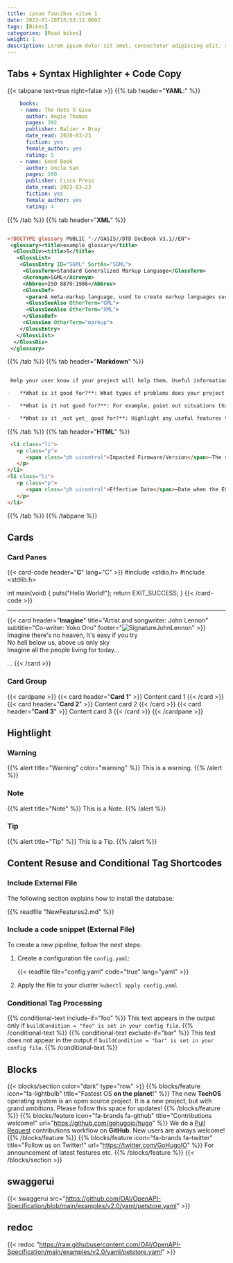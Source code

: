 ```yaml
---
title: ipsum faucibus vitae 1
date: 2022-01-28T15:53:12.000Z
tags: [Bikes]
categories: [Road bikes]
weight: 1
description: Lorem ipsum dolor sit amet, consectetur adipiscing elit. Sed ac ultricies sem, id luctus tortor. Nam tincidunt felis nec fringilla ullamcorper. Aenean congue lacus ut ipsum tempus, et lacinia nisi suscipit. Nulla pellentesque ante vitae leo efficitur, ut porta turpis tempus. Vivamus imperdiet urna eu nunc maximus semper.
---
```


## Tabs + Syntax Highlighter + Code Copy
{{< tabpane text=true right=false >}}
  {{% tab header="**YAML**:" %}}
```yaml
	books:
	- name: The Hate U Give
	  author: Angie Thomas
	  pages: 392
	  publisher: Balzer + Bray
	  date_read: 2020-03-23
	  fiction: yes
	  female_author: yes
	  rating: 5
	- name: Good Book
	  author: Uncle Sam
	  pages: 100
	  publisher: Cisco Press
	  date_read: 2023-03-23
	  fiction: yes
	  female_author: yes
	  rating: 4

```
  {{% /tab %}}
  {{% tab header="**XML**"  %}}
```xml

<!DOCTYPE glossary PUBLIC "-//OASIS//DTD DocBook V3.1//EN">
 <glossary><title>example glossary</title>
  <GlossDiv><title>S</title>
   <GlossList>
    <GlossEntry ID="SGML" SortAs="SGML">
     <GlossTerm>Standard Generalized Markup Language</GlossTerm>
     <Acronym>SGML</Acronym>
     <Abbrev>ISO 8879:1986</Abbrev>
     <GlossDef>
      <para>A meta-markup language, used to create markup languages such as DocBook.</para>
      <GlossSeeAlso OtherTerm="GML">
      <GlossSeeAlso OtherTerm="XML">
     </GlossDef>
     <GlossSee OtherTerm="markup">
    </GlossEntry>
   </GlossList>
  </GlossDiv>
 </glossary>
```
  {{% /tab %}}
  {{% tab header="**Markdown**"  %}}
```markdown
 
 Help your user know if your project will help them. Useful information can include: 

-   **What is it good for?**: What types of problems does your project solve? What are the benefits of using it?

-   **What is it not good for?**: For example, point out situations that might intuitively seem suited for your project, but aren't for some reason. Also mention known limitations, scaling issues, or anything else that might let your users know if the project is not for them.

-   **What is it _not yet_ good for?**: Highlight any useful features that are coming soon.
```
  {{% /tab %}}
  {{% tab header="**HTML**"  %}}
```html
 <li class="li">
   <p class="p">
      <span class="ph uicontrol">Impacted Firmware/Version</span>—The software version of UCS systems impacted.
   </p>
</li>
<li class="li">
   <p class="p">
      <span class="ph uicontrol">Effective Date</span>—Date when the EOL advisory milestone is reached. As an example, for UCS Manager Release 2.2 the effective date is either the date when the EOSM milestone of January 9, 2019 was reached or LDOS milestone is January 31, 2023 was reached.
   </p>
</li>
```
  {{% /tab %}}
{{% /tabpane %}}

## Cards

### Card Panes

{{< card-code header="**C**" lang="C" >}}
\#include &lt;stdio.h>
\#include &lt;stdlib.h>

int main(void)
{
  puts("Hello World!");
  return EXIT_SUCCESS;
}
{{< /card-code >}}

<HR>

{{< card header="**Imagine**" title="Artist and songwriter: John Lennon" subtitle="Co-writer: Yoko Ono" footer="![SignatureJohnLennon](https://marinegeo.github.io/assets/img/MarineGEO_logo.png 'Signature John Lennon')" >}}
Imagine there's no heaven, It's easy if you try<br/>
No hell below us, above us only sky<br/>
Imagine all the people living for today...

...
{{< /card >}}

### Card Group

{{< cardpane >}}
  {{< card header="**Card 1**" >}}
    Content card 1
  {{< /card >}}
  {{< card header="**Card 2**" >}}
    Content card 2
  {{< /card >}}
  {{< card header="**Card 3**" >}}
    Content card 3
  {{< /card >}}
{{< /cardpane >}}

## Hightlight

### Warning

{{% alert title="Warning" color="warning" %}}
This is a warning.
{{% /alert %}}

### Note

{{% alert title="Note" %}}
This is a Note.
{{% /alert %}}

### Tip

{{% alert title="Tip" %}}
This is a Tip.
{{% /alert %}}

## Content Resuse and Conditional Tag Shortcodes

### Include External File

The following section explains how to install the database:

{{% readfile "NewFeatures2.md" %}}

### Include a code snippet (External File)

To create a new pipeline, follow the next steps:

1.  Create a configuration file `config.yaml`:

    {{< readfile file="config.yaml" code="true" lang="yaml" >}}

2.  Apply the file to your cluster `kubectl apply config.yaml`

### Conditional Tag Processing

{{% conditional-text include-if="foo" %}}
This text appears in the output only if `buildCondition = "foo" is set in your config file`.
{{% /conditional-text %}}
{{% conditional-text exclude-if="bar" %}}
This text does not appear in the output if `buildCondition = "bar" is set in your config file`.
{{% /conditional-text %}}

## Blocks

{{< blocks/section color="dark" type="row" >}}
{{% blocks/feature icon="fa-lightbulb" title="Fastest OS **on the planet**!" %}}
The new **TechOS** operating system is an open source project. It is a new project, but with grand ambitions.
Please follow this space for updates!
{{% /blocks/feature %}}
{{% blocks/feature icon="fa-brands fa-github" title="Contributions welcome!" url="https://github.com/gohugoio/hugo" %}}
We do a [Pull Request](https://github.com/gohugoio/hugo/pulls) contributions workflow on **GitHub**. New users are always welcome!
{{% /blocks/feature %}}
{{% blocks/feature icon="fa-brands fa-twitter" title="Follow us on Twitter!" url="https://twitter.com/GoHugoIO" %}}
For announcement of latest features etc.
{{% /blocks/feature %}}
{{< /blocks/section >}}

## swaggerui

{{< swaggerui src="https://github.com/OAI/OpenAPI-Specification/blob/main/examples/v2.0/yaml/petstore.yaml" >}}

## redoc

{{< redoc "https://raw.githubusercontent.com/OAI/OpenAPI-Specification/main/examples/v2.0/yaml/petstore.yaml" >}}

